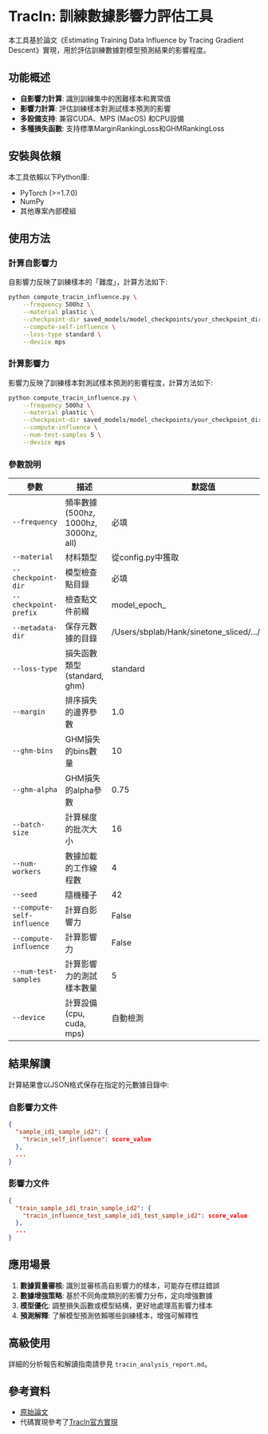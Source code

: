 # TracIn: 訓練數據影響力評估工具

本工具基於論文《Estimating Training Data Influence by Tracing Gradient Descent》實現，用於評估訓練數據對模型預測結果的影響程度。

## 功能概述

- **自影響力計算**: 識別訓練集中的困難樣本和異常值
- **影響力計算**: 評估訓練樣本對測試樣本預測的影響
- **多設備支持**: 兼容CUDA、MPS (MacOS) 和CPU設備
- **多種損失函數**: 支持標準MarginRankingLoss和GHMRankingLoss

## 安裝與依賴

本工具依賴以下Python庫:
- PyTorch (>=1.7.0)
- NumPy
- 其他專案內部模組

## 使用方法

### 計算自影響力

自影響力反映了訓練樣本的「難度」，計算方法如下:

```bash
python compute_tracin_influence.py \
    --frequency 500hz \
    --material plastic \
    --checkpoint-dir saved_models/model_checkpoints/your_checkpoint_dir/ \
    --compute-self-influence \
    --loss-type standard \
    --device mps
```

### 計算影響力

影響力反映了訓練樣本對測試樣本預測的影響程度，計算方法如下:

```bash
python compute_tracin_influence.py \
    --frequency 500hz \
    --material plastic \
    --checkpoint-dir saved_models/model_checkpoints/your_checkpoint_dir/ \
    --compute-influence \
    --num-test-samples 5 \
    --device mps
```

### 參數說明

| 參數 | 描述 | 默認值 |
|------|------|--------|
| `--frequency` | 頻率數據 (500hz, 1000hz, 3000hz, all) | 必填 |
| `--material` | 材料類型 | 從config.py中獲取 |
| `--checkpoint-dir` | 模型檢查點目錄 | 必填 |
| `--checkpoint-prefix` | 檢查點文件前綴 | model_epoch_ |
| `--metadata-dir` | 保存元數據的目錄 | /Users/sbplab/Hank/sinetone_sliced/.../metadata |
| `--loss-type` | 損失函數類型 (standard, ghm) | standard |
| `--margin` | 排序損失的邊界參數 | 1.0 |
| `--ghm-bins` | GHM損失的bins數量 | 10 |
| `--ghm-alpha` | GHM損失的alpha參數 | 0.75 |
| `--batch-size` | 計算梯度的批次大小 | 16 |
| `--num-workers` | 數據加載的工作線程數 | 4 |
| `--seed` | 隨機種子 | 42 |
| `--compute-self-influence` | 計算自影響力 | False |
| `--compute-influence` | 計算影響力 | False |
| `--num-test-samples` | 計算影響力的測試樣本數量 | 5 |
| `--device` | 計算設備 (cpu, cuda, mps) | 自動檢測 |

## 結果解讀

計算結果會以JSON格式保存在指定的元數據目錄中:

### 自影響力文件

```json
{
  "sample_id1_sample_id2": {
    "tracin_self_influence": score_value
  },
  ...
}
```

### 影響力文件

```json
{
  "train_sample_id1_train_sample_id2": {
    "tracin_influence_test_sample_id1_test_sample_id2": score_value
  },
  ...
}
```

## 應用場景

1. **數據質量審核**: 識別並審核高自影響力的樣本，可能存在標註錯誤
2. **數據增強策略**: 基於不同角度類別的影響力分布，定向增強數據
3. **模型優化**: 調整損失函數或模型結構，更好地處理高影響力樣本
4. **預測解釋**: 了解模型預測依賴哪些訓練樣本，增強可解釋性

## 高級使用

詳細的分析報告和解讀指南請參見 `tracin_analysis_report.md`。

## 參考資料

- [原始論文](https://arxiv.org/abs/2002.08484)
- 代碼實現參考了[TracIn官方實現](https://github.com/frederick0329/TracIn) 